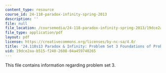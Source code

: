 ```yaml
---
content_type: resource
course_id: 24-118-paradox-infinity-spring-2013
description: ''
file: null
file_location: /coursemedia/24-118-paradox-infinity-spring-2013/19dce2aab515f240260804a459740265_MIT24_118S13_ProbSet3.pdf
file_type: application/pdf
layout: pdf
license: https://creativecommons.org/licenses/by-nc-sa/4.0/
title: '24.118s13 Paradox & Infinity: Problem Set 3 Foundations of Probability'
uid: 19dce2aa-b515-f240-2608-04a459740265
---
```

This file contains information regarding problem set 3.